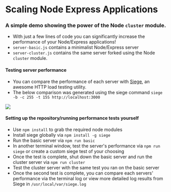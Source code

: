 # Scaling Node Express Applications
### A simple demo showing the power of the Node `cluster` module.

* With just a few lines of code you can significantly increase the performance of your Node/Express applications!
* `server-basic.js` contains a minimalist Node/Express server
* `server-cluster.js` contains the same server forked using the Node `cluster` module.

#### Testing server performance
* You can compare the performance of each server with [Siege](https://github.com/JoeDog/siege), an awesome HTTP load testing utility.
* The below comparison was generated using the siege command `siege -b -c 255 -t 15S http://localhost:3000`

![](https://github.com/ZLester/Scaling-Node-Express-Applications/blob/master/serverStats.png?raw=true)

#### Setting up the repository/running performance tests yourself
* Use `npm install` to grab the required node modules
* Install siege globally via `npm install -g siege`
* Run the basic server via `npm run basic`
* In another terminal window, test the server's performance via `npm run siege` or create a custom siege test of your choosing
* Once the test is complete, shut down the basic server and run the cluster server via `npm run cluster`
* Test the cluster server with the same test you ran on the basic server
* Once the second test is complete, you can compare each servers' performance via the terminal log or view more detailed log results from Siege in `/usr/local/var/siege.log`
